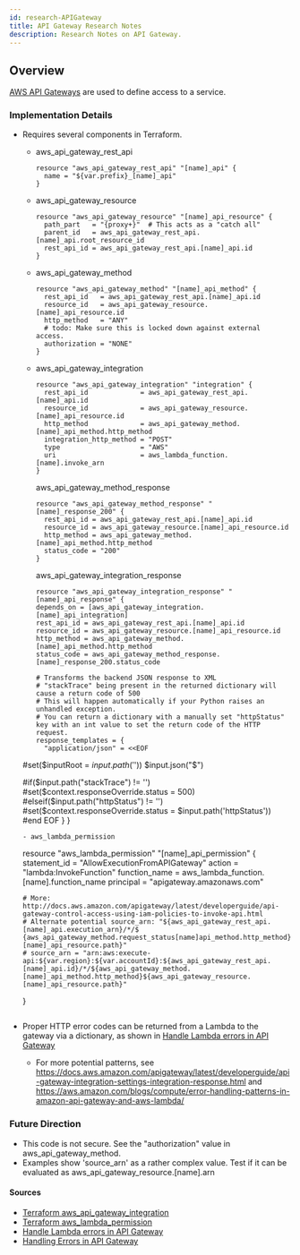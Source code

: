 ```yaml
---
id: research-APIGateway
title: API Gateway Research Notes
description: Research Notes on API Gateway.
---
```


## Overview

[AWS API Gateways](https://aws.amazon.com/api-gateway/) are used to define access to a service.

### Implementation Details
- Requires several components in Terraform.
  - aws_api_gateway_rest_api
    ```
    resource "aws_api_gateway_rest_api" "[name]_api" {
      name = "${var.prefix}_[name]_api"
    }
    ```
  - aws_api_gateway_resource
    ```
    resource "aws_api_gateway_resource" "[name]_api_resource" {
      path_part   = "{proxy+}"  # This acts as a "catch all"
      parent_id   = aws_api_gateway_rest_api.[name]_api.root_resource_id
      rest_api_id = aws_api_gateway_rest_api.[name]_api.id
    }
    ```
  - aws_api_gateway_method
    ```
    resource "aws_api_gateway_method" "[name]_api_method" {
      rest_api_id   = aws_api_gateway_rest_api.[name]_api.id
      resource_id   = aws_api_gateway_resource.[name]_api_resource.id
      http_method   = "ANY"
      # todo: Make sure this is locked down against external access.
      authorization = "NONE"
    }
    ```
  - aws_api_gateway_integration
    ```
    resource "aws_api_gateway_integration" "integration" {
      rest_api_id             = aws_api_gateway_rest_api.[name]_api.id
      resource_id             = aws_api_gateway_resource.[name]_api_resource.id
      http_method             = aws_api_gateway_method.[name]_api_method.http_method
      integration_http_method = "POST"
      type                    = "AWS"
      uri                     = aws_lambda_function.[name].invoke_arn
    }
    ```
    aws_api_gateway_method_response
    ```
    resource "aws_api_gateway_method_response" "[name]_response_200" {
      rest_api_id = aws_api_gateway_rest_api.[name]_api.id
      resource_id = aws_api_gateway_resource.[name]_api_resource.id
      http_method = aws_api_gateway_method.[name]_api_method.http_method
      status_code = "200"
    }
    ```
    aws_api_gateway_integration_response
    ```
    resource "aws_api_gateway_integration_response" "[name]_api_response" {
    depends_on = [aws_api_gateway_integration.[name]_api_integration]
    rest_api_id = aws_api_gateway_rest_api.[name]_api.id
    resource_id = aws_api_gateway_resource.[name]_api_resource.id
    http_method = aws_api_gateway_method.[name]_api_method.http_method
    status_code = aws_api_gateway_method_response.[name]_response_200.status_code
  
    # Transforms the backend JSON response to XML
    # "stackTrace" being present in the returned dictionary will cause a return code of 500
    # This will happen automatically if your Python raises an unhandled exception.
    # You can return a dictionary with a manually set "httpStatus" key with an int value to set the return code of the HTTP request.
    response_templates = {
      "application/json" = <<EOF
  #set($inputRoot = $input.path('$'))
  $input.json("$")
  
  #if($input.path("stackTrace") != '')
  #set($context.responseOverride.status = 500)
  #elseif($input.path("httpStatus") != '')
  #set($context.responseOverride.status = $input.path('httpStatus'))
  #end
  EOF
    }
  }
    ```
  - aws_lambda_permission
    ```
    resource "aws_lambda_permission" "[name]_api_permission" {
      statement_id  = "AllowExecutionFromAPIGateway"
      action        = "lambda:InvokeFunction"
      function_name = aws_lambda_function.[name].function_name
      principal     = "apigateway.amazonaws.com"
    
      # More: http://docs.aws.amazon.com/apigateway/latest/developerguide/api-gateway-control-access-using-iam-policies-to-invoke-api.html
      # Alternate potential source_arn: "${aws_api_gateway_rest_api.[name]_api.execution_arn}/*/$ {aws_api_gateway_method.request_status[name]api_method.http_method}${aws_api_gateway_resource.[name]_api_resource.path}"
      # source_arn = "arn:aws:execute-api:${var.region}:${var.accountId}:${aws_api_gateway_rest_api.[name]_api.id}/*/${aws_api_gateway_method.[name]_api_method.http_method}${aws_api_gateway_resource.[name]_api_resource.path}"
    }
    ```  
- Proper HTTP error codes can be returned from a Lambda to the gateway via a dictionary, as shown in [Handle Lambda errors in API Gateway](https://docs.aws.amazon.com/apigateway/latest/developerguide/handle-errors-in-lambda-integration.html)
  - For more potential patterns, see https://docs.aws.amazon.com/apigateway/latest/developerguide/api-gateway-integration-settings-integration-response.html and https://aws.amazon.com/blogs/compute/error-handling-patterns-in-amazon-api-gateway-and-aws-lambda/

### Future Direction
- This code is not secure. See the "authorization" value in aws_api_gateway_method.
- Examples show 'source_arn' as a rather complex value. Test if it can be evaluated as aws_api_gateway_resource.[name].arn

#### Sources
- [Terraform aws_api_gateway_integration](https://registry.terraform.io/providers/hashicorp/aws/latest/docs/resources/api_gateway_integration)
- [Terraform aws_lambda_permission](https://registry.terraform.io/providers/hashicorp/aws/latest/docs/resources/lambda_permission)
- [Handle Lambda errors in API Gateway](https://docs.aws.amazon.com/apigateway/latest/developerguide/handle-errors-in-lambda-integration.html)
- [Handling Errors in API Gateway](https://docs.aws.amazon.com/apigateway/api-reference/handling-errors/)